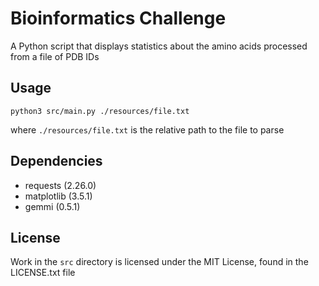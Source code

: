 # Bioinformatics Challenge
A Python script that displays statistics about the amino acids processed from a file of PDB IDs

## Usage
`python3 src/main.py ./resources/file.txt`

where `./resources/file.txt` is the relative path to the file to parse

## Dependencies
- requests (2.26.0)
- matplotlib (3.5.1)
- gemmi (0.5.1)

## License
Work in the `src` directory is licensed under the MIT License, found in the LICENSE.txt file